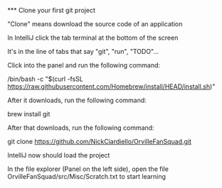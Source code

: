 
*** Clone your first git project


"Clone" means download the source code of an application

In IntelliJ click the tab terminal at the bottom of the screen

It's in the line of tabs that say "git", "run", "TODO"...

Click into the panel and run the following command:

/bin/bash -c "$(curl -fsSL https://raw.githubusercontent.com/Homebrew/install/HEAD/install.sh)"

After it downloads, run the following command:

brew install git

After that downloads, run the following command:

git clone https://github.com/NickCiardiello/OrvilleFanSquad.git

IntelliJ now should load the project

In the file explorer (Panel on the left side), open the file OrvilleFanSquad/src/Misc/Scratch.txt to start learning